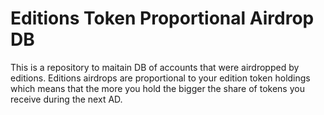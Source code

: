 # Editions Token Proportional Airdrop DB

This is a repository to maitain DB of accounts that were airdropped by editions. Editions airdrops are proportional to your edition token holdings which means that the more you hold the bigger the share of tokens you receive during the next AD.
